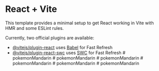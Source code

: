 # React + Vite

This template provides a minimal setup to get React working in Vite with HMR and some ESLint rules.

Currently, two official plugins are available:

- [@vitejs/plugin-react](https://github.com/vitejs/vite-plugin-react/blob/main/packages/plugin-react/README.md) uses [Babel](https://babeljs.io/) for Fast Refresh
- [@vitejs/plugin-react-swc](https://github.com/vitejs/vite-plugin-react-swc) uses [SWC](https://swc.rs/) for Fast Refresh
#   p o k e m o n M a n d a r i n  
 #   p o k e m o n M a n d a r i n  
 #   p o k e m o n M a n d a r i n  
 #   p o k e m o n M a n d a r i n  
 #   p o k e m o n M a n d a r i n  
 #   p o k e m o n M a n d a r i n  
 